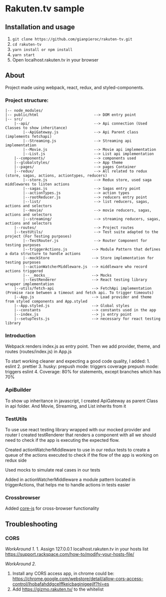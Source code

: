 # Rakuten.tv sample

## Installation and usage

1. `git clone https://github.com/gianpieroc/rakuten-tv.git`
2. `cd rakuten-tv`
3. `yarn install or npm install`
4. `yarn start`
5. Open localhost.rakuten.tv in your browser

## About

Project made using webpack, react, redux, and styled-components.

### Project structure: 
```
|-- node_modules/
|-- public/html                         --> DOM entry point
|-- src/
    |--api/                             --> Api connection (Used Classes to show inheritance)
        |--ApiGateway.js                --> Api Parent class (implements fetchapi)
        |--Streaming.js                 --> Streaming api implementation
        |--Movie.js                     --> Movie api implementation
        |--List.js                      --> List api implementation
    |--components/                      --> components used
    |--globalstyles/                    --> App theme
    |--pages/                           --> pages Container
    |--redux/                           --> All related to redux (store, sagas, actions, actiontypes, reducers) 
        |--store.js                     --> Redux store, used saga middlewares to listen actions
        |--sagas.js                     --> Sagas entry point
        |--actionTypes.js               --> action types
        |--rootReducer.js               --> reducers entry point
        |--list/                        --> list reducers, sagas, actions and selectors
        |--movie/                       --> movie reducers, sagas, actions and selectors
        |--streaming/                   --> streaming reducers, sagas, actions and selectors        
    |--routes/                          --> Project routes
    |--testUtils/                       --> Test suite adapted to the project (For Testing purposes)
        |--TestRouter.js                --> Router Component for testing purposes
        |--triggerActions.js           --> Module Pattern that defines a data structure to handle actions
        |--mockStore                   --> Store implementation for testing purposes
        |--actionWatcherMiddleware.js  --> middleware who record actions triggered
        |--__mocks__                   --> Mocks
        |--testRenderer                --> React testing library wrapper implementation
    |--utils/fetch-api                 --> FetchApi implementation (Promise race between a timeout and fetch api. To trigger timeouts)
    |--App.js                          --> Load provider and theme from styled components and App.styled
    |--App.styled.js                   --> Global styles
    |--constants                       --> constants used in the app
    |--index.js                        --> js entry point
    |--setupTests.js                   --> necessary for react testing library
   ``` 
   
### Introduction
  Webpack renders index.js as entry point. Then we add provider, theme, and routes (routes/index.js) in App.js
  
  To start working cleaner and expecting a good code quality, I added:
    1. eslint
    2. prettier
    3. husky: prepush mode: triggers coverage
              prepush mode: triggers eslint
    4. Coverage: 80% for statements,  except branches which has 70%
  
### ApiBuilder
  To show up inheritance in javascript, I created ApiGateway as parent Class in api folder. And Movie, Streaming, and List inherits from it
  
### TestUtils
  To use use react testing library wrapped with our mocked provider and router I created testRenderer that renders a component with all we should need to check if the app is executing the expected flow.
  
  Created actionWatcherMiddleware to use in our redux tests to create a queue of the actions executed to check if the flow of the app is working on redux side
  
  Used mocks to simulate real cases in our tests
  
  Added in actionWatcherMiddleware a module pattern located in triggerActions, that helps me to handle actions in tests easier

### Crossbrowser
  Added [core-js](https://github.com/zloirock/core-js) for cross-browser functionality

## Troubleshooting
  
  ### CORS
  *WorkAround 1.*
    1. Assign 127.0.0.1 localhost.rakuten.tv in your hosts list
     https://support.rackspace.com/how-to/modify-your-hosts-file/
  
  *WorkAround 2.*
   1. Install any CORS access app, in chrome could be: https://chrome.google.com/webstore/detail/allow-cors-access-control/lhobafahddgcelffkeicbaginigeejlf?hl=es
   2. Add https://gizmo.rakuten.tv/ to the whitelist
  
  
  
